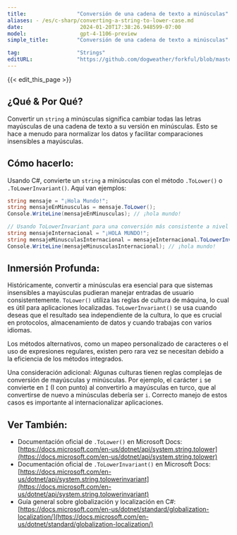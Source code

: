 ```yaml
---
title:                "Conversión de una cadena de texto a minúsculas"
aliases: - /es/c-sharp/converting-a-string-to-lower-case.md
date:                  2024-01-20T17:38:26.948599-07:00
model:                 gpt-4-1106-preview
simple_title:         "Conversión de una cadena de texto a minúsculas"

tag:                  "Strings"
editURL:              "https://github.com/dogweather/forkful/blob/master/content/es/c-sharp/converting-a-string-to-lower-case.md"
---
```


{{< edit_this_page >}}

## ¿Qué & Por Qué?
Convertir un `string` a minúsculas significa cambiar todas las letras mayúsculas de una cadena de texto a su versión en minúsculas. Esto se hace a menudo para normalizar los datos y facilitar comparaciones insensibles a mayúsculas.

## Cómo hacerlo:
Usando C#, convierte un `string` a minúsculas con el método `.ToLower()` o `.ToLowerInvariant()`. Aquí van ejemplos:

```C#
string mensaje = "¡Hola Mundo!";
string mensajeEnMinusculas = mensaje.ToLower();
Console.WriteLine(mensajeEnMinusculas); // ¡hola mundo!

// Usando ToLowerInvariant para una conversión más consistente a nivel internacional
string mensajeInternacional = "¡HOLA MUNDO!";
string mensajeMinusculasInternacional = mensajeInternacional.ToLowerInvariant();
Console.WriteLine(mensajeMinusculasInternacional); // ¡hola mundo!
```

## Inmersión Profunda:
Históricamente, convertir a minúsculas era esencial para que sistemas insensibles a mayúsculas pudieran manejar entradas de usuario consistentemente. `ToLower()` utiliza las reglas de cultura de máquina, lo cual es útil para aplicaciones localizadas. `ToLowerInvariant()` se usa cuando deseas que el resultado sea independiente de la cultura, lo que es crucial en protocolos, almacenamiento de datos y cuando trabajas con varios idiomas.

Los métodos alternativos, como un mapeo personalizado de caracteres o el uso de expresiones regulares, existen pero rara vez se necesitan debido a la eficiencia de los métodos integrados.

Una consideración adicional: Algunas culturas tienen reglas complejas de conversión de mayúsculas y minúsculas. Por ejemplo, el carácter `i` se convierte en `İ` (I con punto) al convertirlo a mayúsculas en turco, que al convertirse de nuevo a minúsculas debería ser `i`. Correcto manejo de estos casos es importante al internacionalizar aplicaciones.

## Ver También:
- Documentación oficial de `.ToLower()` en Microsoft Docs: [https://docs.microsoft.com/en-us/dotnet/api/system.string.tolower](https://docs.microsoft.com/en-us/dotnet/api/system.string.tolower)
- Documentación oficial de `.ToLowerInvariant()` en Microsoft Docs: [https://docs.microsoft.com/en-us/dotnet/api/system.string.tolowerinvariant](https://docs.microsoft.com/en-us/dotnet/api/system.string.tolowerinvariant)
- Guía general sobre globalización y localización en C#: [https://docs.microsoft.com/en-us/dotnet/standard/globalization-localization/](https://docs.microsoft.com/en-us/dotnet/standard/globalization-localization/)
